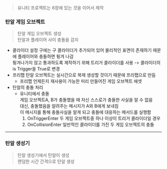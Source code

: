 > 유니티 프로젝트는 6장에 있는 것을 이어서 제작
### 탄알 게임 오브젝트
> 탄알 게임 오브젝트 생성  
> 탄알과 플레이어 사이 충돌을 감지  
* 콜라이더 설정
  구에는 구 콜라이더가 추가되어 있어 물리적인 표면이 존재하기 때문에 플레이어와 충돌하면 튕겨 나감  
  튕겨나가지 않고 통과하도록 제작하기 위해 트리거 콜라이더를 사용
  -> 콜라이더의 is Trigger을 True로 변경
* 프리팹
  탄알 오브젝트는 실시간으로 복제 생성할 것이기 때문에 프리팹으로 만듬
  * 프리팹
    언제든지 재사용이 가능한 미리 만들어진 게임 오브젝트 에셋
* 탄알의 충돌 처리
  * 유니티에서 충돌  
    게임 오브젝트A, B가 충돌했을 때 자신 스스로가 충돌한 사실을 알 수 없음  
    대신, 충돌했음을 알려주는 메시지가 A와 B에게 보내짐  
    이 메시지를 통해 충돌사실을 알게 되고 충돌에 대응하는 메서드를 실행함  
    1. OnTriggerEnter
      두 게임 오브젝트중 하나 이상이 트리거 콜라이더일 경우
    2. OnCollisionEnter
      일반적인 콜라이더를 가진 두 게임 오브젝트의 충돌

---------------------------
### 탄알 생성기
> 탄알 생성기에서 탄알이 생성  
> 랜덤한 시간 간격으로 탄알 생성
